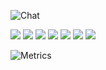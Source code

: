 ![Chat](https://github.com/jungclaire/jungclaire/blob/main/chat.svg)
<p align="left">
    <img src="https://img.shields.io/badge/Java-palegoldenrod?style=flat-square&logo=Java&logoColor=red"/>
    <img src="https://img.shields.io/badge/Spring-white?style=flat-square&logo=Spring&logoColor=white&color=6DB33F"/>
    <img src="https://img.shields.io/badge/-MongoDB-white?style=flat-square&logo=MongoDB&logoColor=white&color=47A248"/>
    <img src="https://img.shields.io/badge/Docker-2496ED?style=flat-square&logo=Docker&logoColor=white"/>
    <img src="https://img.shields.io/badge/Graphql-E10098?style=flat-square&logo=Graphql&logoColor=white"/>
    <img src="https://img.shields.io/badge/Angular-DD0031?style=flat-square&logo=Angular&logoColor=white"/>
    <img src="https://img.shields.io/badge/TypeScript-3178C6?style=flat-square&logo=TypeScript&logoColor=white"/>
</p>  

![Metrics](https://github.com/jungclaire/jungclaire/blob/main/github-metrics.svg)
